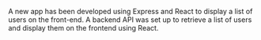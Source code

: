 A new app has been developed using Express and React to display a list of users on the front-end.
A backend API was set up to retrieve a list of users and display them on the frontend using React.
